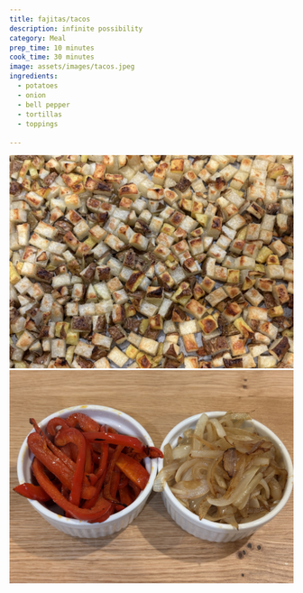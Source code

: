 ```yaml
---
title: fajitas/tacos
description: infinite possibility
category: Meal
prep_time: 10 minutes
cook_time: 30 minutes
image: assets/images/tacos.jpeg
ingredients:
  - potatoes
  - onion
  - bell pepper
  - tortillas
  - toppings

---
```

![potatoes](/assets/images/potatoesfortacos.jpeg)
![onions](/assets/images/fajitafillings.jpeg)

